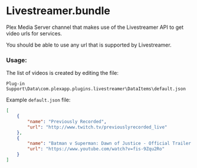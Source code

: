 # Livestreamer.bundle
Plex Media Server channel that makes use of the Livestreamer API to get video urls for services.

You should be able to use any url that is supported by Livestreamer.

### Usage:
The list of videos is created by editing the file:

`Plug-in Support\Data\com.plexapp.plugins.livestreamer\DataItems\default.json`

Example `default.json` file:
```json
[
    {
        "name": "Previously Recorded",
        "url": "http://www.twitch.tv/previouslyrecorded_live"
    },
    {
        "name": "Batman v Superman: Dawn of Justice - Official Trailer 2 [HD]",
        "url": "https://www.youtube.com/watch?v=fis-9Zqu2Ro"
    }
]
```
